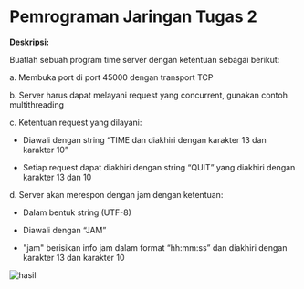 # Pemrograman Jaringan Tugas 2

**Deskripsi:**

Buatlah sebuah program time server dengan ketentuan sebagai berikut:

a. Membuka port di port 45000 dengan transport TCP

b. Server harus dapat melayani request yang concurrent, gunakan contoh multithreading

c. Ketentuan request yang dilayani:

- Diawali dengan string “TIME dan diakhiri dengan karakter 13 dan karakter 10”

- Setiap request dapat diakhiri dengan string “QUIT” yang diakhiri dengan karakter 13 dan 10

d. Server akan merespon dengan jam dengan ketentuan:

- Dalam bentuk string (UTF-8)

- Diawali dengan “JAM<spasi><jam>”

- "jam" berisikan info jam dalam format “hh:mm:ss” dan diakhiri dengan karakter 13 dan karakter 10

![hasil](https://github.com/danielcristho/netpro-2/assets/69733783/b1e2261e-7b61-4916-bb27-9886ebfd4af1)
